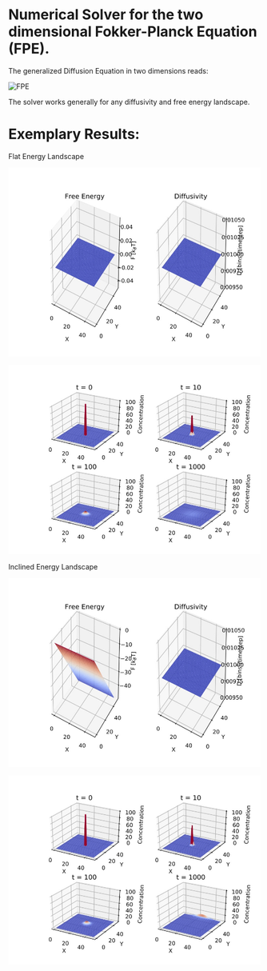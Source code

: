 # Numerical Solver for the two dimensional Fokker-Planck Equation (FPE).

The generalized Diffusion Equation in two dimensions reads:

![FPE](https://user-images.githubusercontent.com/20859154/122435794-96fbe000-cf98-11eb-8175-3668a5fe6fca.jpg)

The solver works generally for any diffusivity and free energy landscape.

# Exemplary Results:
Flat Energy Landscape

![flatDF](flat_DF.jpg)

![flatPrfl](flat_profiles.jpg)

Inclined Energy Landscape

![inclineDF](incline_DF.jpg)

![inclinePrfl](incline_profiles.jpg)
